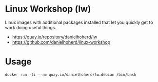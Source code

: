 # Linux Workshop (lw)

Linux images with additional packages installed that let you quickly get to work doing useful things.

- <https://quay.io/repository/danielhoherd/lw>
- <https://github.com/danielhoherd/linux-workshop>

# Usage

```
docker run -ti --rm quay.io/danielhoherd/lw:debian /bin/bash
```
